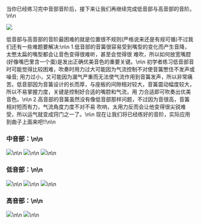 当你已经练习完中音部音阶后，接下来让我们再继续完成低音部与高音部的音阶。\n\n

![](cloud://production-emhx9.7072-production-emhx9/article/20190807170554.png)

低音部与高音部的音阶最困难的就是位置很不规则(严格说来还是有规可循)不过我们还有一些难题要解决:\n\n 1.低音部的音簧很容易受到嘴型的变化而产生音降，太憋太扁的嘴型都会让音色变得很难听，甚至会觉得很 难吹，所以如何放宽嘴腔(好像嘴巴里含一个蛋)是发出正确优美音色的重要关键。\n\n
初学者练习低音部音时可能觉得比较困难，吹奏时用力过大可能因为气流控制不对使音簧憋住不发声或噪音; 用力过小，又可能因为漏气严重而无法使气流作用到音簧发声，所以非常痛苦。低音部因为音簧设计的长而厚，与座板的间隙相对较大，音簧震动幅度较大，所以不易掌握力度，关键是控制好合适的嘴腔和气流，用 力合适即可吹奏出优美音色。\n\n 2.高音部的音簧虽然没有像低音部那样问题，不过因为音很高，音簧相对短而有力，气流角度力度不对不易 吹响，太用力反而会让他变得很尖锐难受，所以运气就变成窍门之一了。\n\n 现在让我们将已经练好的音阶，实际应用到曲子上面来吧!!\n\n

### 中音部：\n\n

![](cloud://production-emhx9.7072-production-emhx9/article/v2-2c28e186b0b3a420549e30c8eb3d5182_hd.jpg)\n\n
![](cloud://production-emhx9.7072-production-emhx9/article/v2-2896b6f66be29f92ce76c22fa3551616_hd.jpg)\n\n
![](cloud://production-emhx9.7072-production-emhx9/article/v2-809893744027fff5a588fd3055d2bf23_hd.jpg)\n\n

### 低音部：\n\n

![](cloud://production-emhx9.7072-production-emhx9/article/v2-755d4d30d313a84c1f030beaff345612_hd.jpg)\n\n
![](cloud://production-emhx9.7072-production-emhx9/article/v2-bb72d39e3f86a8c5a0cac57a56eb7a34_hd.jpg)\n\n
![](cloud://production-emhx9.7072-production-emhx9/article/v2-433ecdb7f2a018de6d4c320e986530bd_hd.jpg)\n\n

### 高音部：\n\n

![](cloud://production-emhx9.7072-production-emhx9/article/v2-612879bdcd48cc082081581ff7655239_hd.jpg)\n\n
![](cloud://production-emhx9.7072-production-emhx9/article/v2-a7a3059810a972ed46771aa0fe095a8a_hd.jpg)\n\n
